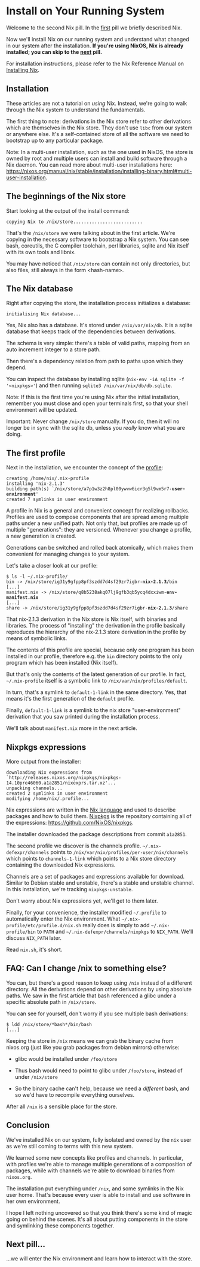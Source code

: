 # Install on Your Running System

Welcome to the second Nix pill. In the
[first](01-why-you-should-give-it-try.md) pill we briefly described Nix.

Now we\'ll install Nix on our running system and understand what changed
in our system after the installation. **If you\'re using NixOS, Nix is
already installed; you can skip to the [next](03-enter-environment.md)
pill.**

For installation instructions, please refer to the Nix Reference Manual
on [ Installing
Nix](https://nixos.org/manual/nix/stable/installation/installing-binary.html).

## Installation

These articles are not a tutorial on *using* Nix. Instead, we\'re going
to walk through the Nix system to understand the fundamentals.

The first thing to note: derivations in the Nix store refer to other
derivations which are themselves in the Nix store. They don\'t use
`libc` from our system or anywhere else. It\'s a self-contained store of
all the software we need to bootstrap up to any particular package.

<div class="info">

Note: In a multi-user installation, such as the one used in NixOS, the store
is owned by root and multiple users can install and build software
through a Nix daemon. You can read more about multi-user installations
here:
<https://nixos.org/manual/nix/stable/installation/installing-binary.html#multi-user-installation>.

</div>

## The beginnings of the Nix store

Start looking at the output of the install command:

    copying Nix to /nix/store..........................

That\'s the `/nix/store` we were talking about in the first article.
We\'re copying in the necessary software to bootstrap a Nix system. You
can see bash, coreutils, the C compiler toolchain, perl libraries,
sqlite and Nix itself with its own tools and libnix.

You may have noticed that `/nix/store` can contain not only directories,
but also files, still always in the form \<hash-name\>.

## The Nix database

Right after copying the store, the installation process initializes a
database:

    initialising Nix database...

Yes, Nix also has a database. It\'s stored under `/nix/var/nix/db`. It
is a sqlite database that keeps track of the dependencies between
derivations.

The schema is very simple: there\'s a table of valid paths, mapping from
an auto increment integer to a store path.

Then there\'s a dependency relation from path to paths upon which they
depend.

You can inspect the database by installing sqlite
(`nix-env -iA sqlite -f '<nixpkgs>'`) and then running
`sqlite3 /nix/var/nix/db/db.sqlite`.

<div class="info">

Note: If this is the first time you\'re using Nix after the initial
installation, remember you must close and open your terminals first, so
that your shell environment will be updated.

</div>


<div class="warning">

Important: Never change `/nix/store` manually. If you do, then it will no longer be
in sync with the sqlite db, unless you *really* know what you are doing.

</div>

## The first profile

Next in the installation, we encounter the concept of the
[profile](https://nixos.org/manual/nix/stable/package-management/profiles.html):

<pre><code class="hljs">creating /home/nix/.nix-profile
installing 'nix-2.1.3'
building path(s) `/nix/store/a7p1w3z2h8pl00ywvw6icr3g5l9vm5r7-<b>user-environment</b>'
created 7 symlinks in user environment
</code></pre>

A profile in Nix is a general and convenient concept for realizing
rollbacks. Profiles are used to compose components that are spread among
multiple paths under a new unified path. Not only that, but profiles are
made up of multiple \"generations\": they are versioned. Whenever you
change a profile, a new generation is created.

Generations can be switched and rolled back atomically, which makes them
convenient for managing changes to your system.

Let\'s take a closer look at our profile:

<pre><code class="hljs">$ ls -l ~/.nix-profile/
bin -> /nix/store/ig31y9gfpp8pf3szdd7d4sf29zr7igbr-<b>nix-2.1.3</b>/bin
[...]
manifest.nix -> /nix/store/q8b5238akq07lj9gfb3qb5ycq4dxxiwm-<b>env-manifest.nix</b>
[...]
share -> /nix/store/ig31y9gfpp8pf3szdd7d4sf29zr7igbr-<b>nix-2.1.3</b>/share
</code></pre>


That nix-2.1.3 derivation in the Nix store is Nix itself, with binaries
and libraries. The process of \"installing\" the derivation in the
profile basically reproduces the hierarchy of the nix-2.1.3 store
derivation in the profile by means of symbolic links.

The contents of this profile are special, because only one program has
been installed in our profile, therefore e.g. the `bin` directory points
to the only program which has been installed (Nix itself).

But that\'s only the contents of the latest generation of our profile.
In fact, `~/.nix-profile` itself is a symbolic link to
`/nix/var/nix/profiles/default`.

In turn, that\'s a symlink to `default-1-link` in the same directory.
Yes, that means it\'s the first generation of the `default` profile.

Finally, `default-1-link` is a symlink to the nix store
\"user-environment\" derivation that you saw printed during the
installation process.

We\'ll talk about `manifest.nix` more in the next article.

## Nixpkgs expressions

More output from the installer:

    downloading Nix expressions from `http://releases.nixos.org/nixpkgs/nixpkgs-14.10pre46060.a1a2851/nixexprs.tar.xz'...
    unpacking channels...
    created 2 symlinks in user environment
    modifying /home/nix/.profile...

Nix expressions are written in the [Nix
language](https://nix.dev/tutorials/nix-language) and used to describe
packages and how to build them. [Nixpkgs](https://nixos.org/nixpkgs/) is
the repository containing all of the expressions:
<https://github.com/NixOS/nixpkgs>.

The installer downloaded the package descriptions from commit `a1a2851`.

The second profile we discover is the channels profile.
`~/.nix-defexpr/channels` points to
`/nix/var/nix/profiles/per-user/nix/channels` which points to
`channels-1-link` which points to a Nix store directory containing the
downloaded Nix expressions.

Channels are a set of packages and expressions available for download.
Similar to Debian stable and unstable, there\'s a stable and unstable
channel. In this installation, we\'re tracking `nixpkgs-unstable`.

Don\'t worry about Nix expressions yet, we\'ll get to them later.

Finally, for your convenience, the installer modified `~/.profile` to
automatically enter the Nix environment. What
`~/.nix-profile/etc/profile.d/nix.sh` really does is simply to add
`~/.nix-profile/bin` to `PATH` and `~/.nix-defexpr/channels/nixpkgs` to
`NIX_PATH`. We\'ll discuss `NIX_PATH` later.

Read `nix.sh`, it\'s short.

## FAQ: Can I change /nix to something else?

You can, but there\'s a good reason to keep using `/nix` instead of a
different directory. All the derivations depend on other derivations by
using absolute paths. We saw in the first article that bash referenced a
glibc under a specific absolute path in `/nix/store`.

You can see for yourself, don\'t worry if you see multiple bash
derivations:

    $ ldd /nix/store/*bash*/bin/bash
    [...]

Keeping the store in `/nix` means we can grab the binary cache from
nixos.org (just like you grab packages from debian mirrors) otherwise:

-   glibc would be installed under `/foo/store`

-   Thus bash would need to point to glibc under `/foo/store`, instead
    of under `/nix/store`

-   So the binary cache can\'t help, because we need a *different* bash,
    and so we\'d have to recompile everything ourselves.

After all `/nix` is a sensible place for the store.

## Conclusion

We\'ve installed Nix on our system, fully isolated and owned by the
`nix` user as we\'re still coming to terms with this new system.

We learned some new concepts like profiles and channels. In particular,
with profiles we\'re able to manage multiple generations of a
composition of packages, while with channels we\'re able to download
binaries from `nixos.org`.

The installation put everything under `/nix`, and some symlinks in the
Nix user home. That\'s because every user is able to install and use
software in her own environment.

I hope I left nothing uncovered so that you think there\'s some kind of
magic going on behind the scenes. It\'s all about putting components in
the store and symlinking these components together.

## Next pill\...

\...we will enter the Nix environment and learn how to interact with the
store.
